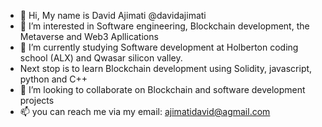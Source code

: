 - 👋 Hi, My name is David Ajimati @davidajimati
- 👀 I’m interested in Software engineering, Blockchain development, the Metaverse and Web3 Apllications
- 🌱 I’m currently studying Software development at Holberton coding school (ALX) and Qwasar silicon valley.
- Next stop is to learn Blockchain development using Solidity, javascript, python and C++
- 💞️ I’m looking to collaborate on Blockchain and software development projects
- 📫 you can reach me via my email: ajimatidavid@agmail.com

<!---
davidajimati/davidajimati is a ✨ special ✨ repository because its `README.md` (this file) appears on your GitHub profile.
You can click the Preview link to take a look at your changes.
--->
